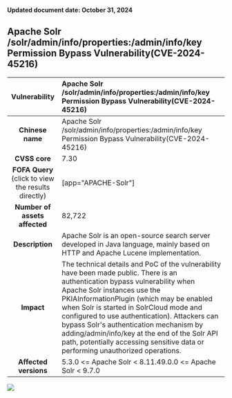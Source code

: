 **Updated document date: October 31, 2024** 

## 	Apache Solr /solr/admin/info/properties:/admin/info/key Permission Bypass Vulnerability(CVE-2024-45216)
|   **Vulnerability**  | 	Apache Solr /solr/admin/info/properties:/admin/info/key Permission Bypass Vulnerability(CVE-2024-45216)|
| :----:   | :-----|
|  **Chinese name**  |	Apache Solr /solr/admin/info/properties:/admin/info/key Permission Bypass Vulnerability(CVE-2024-45216) |
| **CVSS core**  | 		7.30 |
| **FOFA Query**  (click to view the results directly)|  [app="APACHE-Solr"]
| **Number of assets affected**  | 82,722  |
| **Description**  |Apache Solr is an open-source search server developed in Java language, mainly based on HTTP and Apache Lucene implementation. |
| **Impact** | The technical details and PoC of the vulnerability have been made public. There is an authentication bypass vulnerability when Apache Solr instances use the PKIAInformationPlugin (which may be enabled when Solr is started in SolrCloud mode and configured to use authentication). Attackers can bypass Solr's authentication mechanism by adding/admin/info/key at the end of the Solr API path, potentially accessing sensitive data or performing unauthorized operations.
| **Affected versions** |5.3.0 <= Apache Solr < 8.11.49.0.0 <= Apache Solr < 9.7.0

![](https://s3.bmp.ovh/imgs/2024/10/31/1451033749ff8068.gif)
